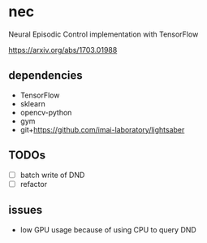 # nec
Neural Episodic Control implementation with TensorFlow

https://arxiv.org/abs/1703.01988

## dependencies
- TensorFlow
- sklearn
- opencv-python
- gym
- git+https://github.com/imai-laboratory/lightsaber

## TODOs
- [ ] batch write of DND
- [ ] refactor

## issues
- low GPU usage because of using CPU to query DND
